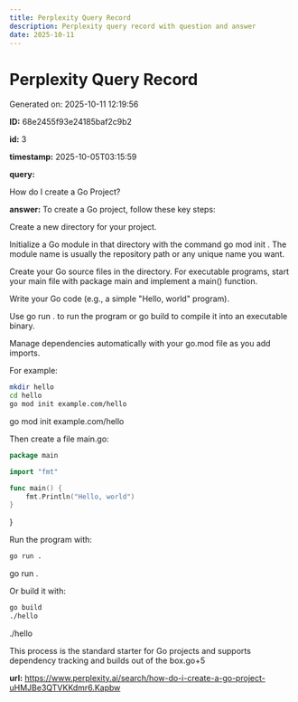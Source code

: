 ```yaml
---
title: Perplexity Query Record
description: Perplexity query record with question and answer
date: 2025-10-11
---
```


# Perplexity Query Record

Generated on: 2025-10-11 12:19:56

**ID:** 68e2455f93e24185baf2c9b2

**id:** 3

**timestamp:** 2025-10-05T03:15:59

**query:**

How do I create a Go Project?

**answer:** To create a Go project, follow these key steps:

Create a new directory for your project.

Initialize a Go module in that directory with the command go mod init <module-name>. The module name is usually the repository path or any unique name you want.

Create your Go source files in the directory. For executable programs, start your main file with package main and implement a main() function.

Write your Go code (e.g., a simple "Hello, world" program).

Use go run . to run the program or go build to compile it into an executable binary.

Manage dependencies automatically with your go.mod file as you add imports.

For example:

```bash
mkdir hello
cd hello
go mod init example.com/hello
```
go mod init example.com/hello


Then create a file main.go:

```go
package main

import "fmt"

func main() {
    fmt.Println("Hello, world")
}
```
}


Run the program with:

```bash
go run .
```
go run .


Or build it with:

```bash
go build
./hello
```
./hello


This process is the standard starter for Go projects and supports dependency tracking and builds out of the box.go+5

**url:** https://www.perplexity.ai/search/how-do-i-create-a-go-project-uHMJBe3QTVKKdmr6.Kapbw

